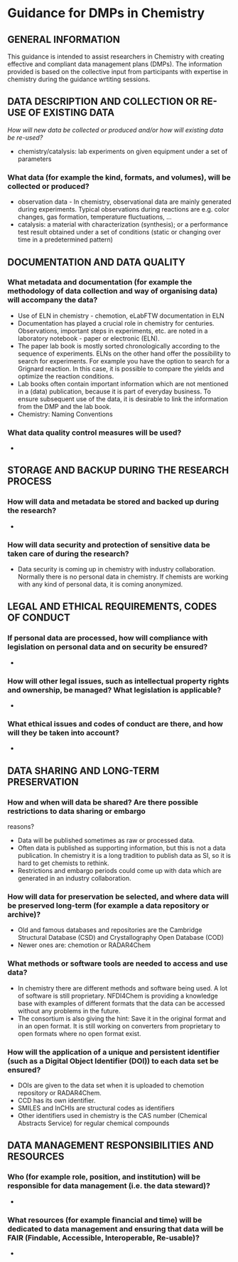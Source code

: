 # Guidance for DMPs in Chemistry

## GENERAL INFORMATION

This guidance is intended to assist researchers in Chemistry with creating effective and compliant data management plans (DMPs). The information provided is based on the collective input from participants with expertise in chemistry during the guidance wrtiting sessions.

## DATA DESCRIPTION AND COLLECTION OR RE-USE OF EXISTING DATA

_How will new data be collected or produced and/or how will existing data be re-used?_

- chemistry/catalysis: lab experiments on given equipment under a set of parameters

### What data (for example the kind, formats, and volumes), will be collected or produced?
- observation data - In chemistry, observational data are mainly generated during experiments. Typical observations during reactions are e.g. color changes, gas formation, temperature fluctuations, ...
- catalysis:  a material with characterization (synthesis); or a performance test result obtained under a set of conditions (static or changing over time in a predetermined pattern)

## DOCUMENTATION AND DATA QUALITY

### What metadata and documentation (for example the methodology of data collection and way of organising data) will accompany the data?
- Use of ELN in chemistry - chemotion, eLabFTW documentation in ELN
- Documentation has played a crucial role in chemistry for centuries. Observations, important steps in experiments, etc. are noted in a laboratory notebook - paper or electronic (ELN). 
- The paper lab book is mostly sorted chronologically according to the sequence of experiments. ELNs on the other hand offer the possibility to search for experiments. For example you have the option to search for a Grignard reaction. In this case, it is  possible to compare the yields and optimize the reaction conditions.
- Lab books often contain important information which are not mentioned in a (data) publication, because it is part of everyday business. To ensure subsequent use of the data, it is desirable to link the information from the DMP and the lab book.  
- Chemistry: Naming Conventions

### What data quality control measures will be used?
- 

## STORAGE AND BACKUP DURING THE RESEARCH PROCESS

### How will data and metadata be stored and backed up during the research?
- 
### How will data security and protection of sensitive data be taken care of during the research?
- Data security is coming up in chemistry with industry collaboration. Normally there is no personal data in chemistry. If chemists are working with any kind of personal data, it is coming anonymized.  

## LEGAL AND ETHICAL REQUIREMENTS, CODES OF CONDUCT

### If personal data are processed, how will compliance with legislation on personal data and on security be ensured?
- 
### How will other legal issues, such as intellectual property rights and ownership, be managed? What legislation is applicable?
- 
### What ethical issues and codes of conduct are there, and how will they be taken into account?
- 

## DATA SHARING AND LONG-TERM PRESERVATION

### How and when will data be shared? Are there possible restrictions to data sharing or embargo
reasons?
- Data will be published sometimes as raw or processed data. 
- Often data is published as supporting information, but this is not a data publication. In chemistry it is a long tradition to publish data as SI, so it is hard to get chemists to rethink.
- Restrictions and embargo periods could come up with data which are generated in an industry collaboration. 

### How will data for preservation be selected, and where data will be preserved long-term (for example a data repository or archive)?
- Old and famous databases and repositories are the Cambridge Structural Database (CSD) and Crystallography Open Database (COD)
- Newer ones are: chemotion or RADAR4Chem

### What methods or software tools are needed to access and use data?
- In chemistry there are different methods and software being used. A lot of software is still proprietary. NFDI4Chem is providing a knowledge base with examples of different formats that the data can be accessed without any problems in the future. 
- The consortium is also giving the hint: Save it in the original format and in an open format. It is still working on converters from proprietary to open formats where no open format exist.

### How will the application of a unique and persistent identifier (such as a Digital Object Identifier (DOI)) to each data set be ensured? 
- DOIs are given to the data set when it is uploaded to chemotion repository or RADAR4Chem.
- CCD has its own identifier.
- SMILES and InCHIs are structural codes as identifiers
- Other identifiers used in chemistry is the CAS number (Chemical Abstracts Service) for regular chemical compounds

## DATA MANAGEMENT RESPONSIBILITIES AND RESOURCES

### Who (for example role, position, and institution) will be responsible for data management (i.e. the data steward)?
- 
### What resources (for example financial and time) will be dedicated to data management and ensuring that data will be FAIR (Findable, Accessible, Interoperable, Re-usable)?
- 


